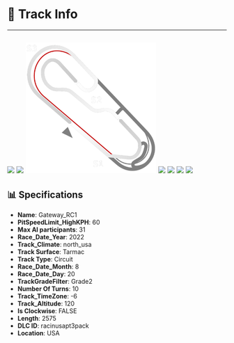 # 🏁 Track Info

---
![](image_1.jpg)
![](image_2.jpg)
![](image_3.jpg)
![](image_4.jpg)
![](image_5.jpg)
![](image_6.jpg)
![](image_7.jpg)
---

## 📊 Specifications

- **Name**: Gateway_RC1
- **PitSpeedLimit_HighKPH**: 60
- **Max AI participants**: 31
- **Race_Date_Year**: 2022
- **Track_Climate**: north_usa
- **Track Surface**: Tarmac
- **Track Type**: Circuit
- **Race_Date_Month**: 8
- **Race_Date_Day**: 20
- **TrackGradeFilter**: Grade2
- **Number Of Turns**: 10
- **Track_TimeZone**: -6
- **Track_Altitude**: 120
- **Is Clockwise**: FALSE
- **Length**: 2575
- **DLC ID**: racinusapt3pack
- **Location**: USA
